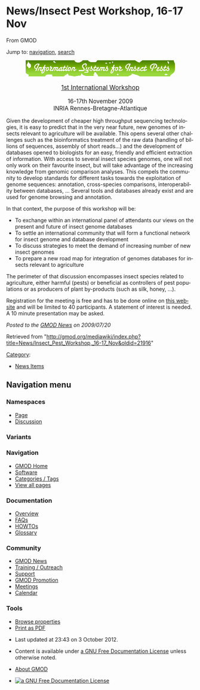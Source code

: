 <div id="mw-page-base" class="noprint">

</div>

<div id="mw-head-base" class="noprint">

</div>

<div id="content" class="mw-body" role="main">

<span id="top"></span>

<div id="mw-js-message" style="display:none;">

</div>



# <span dir="auto">News/Insect Pest Workshop, 16-17 Nov</span>

<div id="bodyContent">

<div id="siteSub">

From GMOD

</div>

<div id="contentSub">

</div>

<div id="jump-to-nav" class="mw-jump">

Jump to: [navigation](#mw-navigation), [search](#p-search)

</div>

<div id="mw-content-text" class="mw-content-ltr" lang="en" dir="ltr">

<div style="text-align: center">

<div class="center">

<div class="floatnone">

<a href="http://colloque.inra.fr/isyip" rel="nofollow"
title="Information Systems for Insect Pests"><img
src="../../mediawiki/images/thumb/8/86/InformationSystemsForInsectPests.gif/400px-InformationSystemsForInsectPests.gif"
srcset="../../mediawiki/images/thumb/8/86/InformationSystemsForInsectPests.gif/600px-InformationSystemsForInsectPests.gif 1.5x, ../../mediawiki/images/thumb/8/86/InformationSystemsForInsectPests.gif/800px-InformationSystemsForInsectPests.gif 2x"
width="400" height="43"
alt="Information Systems for Insect Pests" /></a>

</div>

</div>

<div style="font-size: 120%">

<a href="http://colloque.inra.fr/isyip" class="external text"
rel="nofollow">1st International Workshop</a>

</div>

<div style="font-size: 110%">

16-17th November 2009  
INRIA Rennes-Bretagne-Atlantique

</div>

</div>

Given the development of cheaper high throughput sequencing
technologies, it is easy to predict that in the very near future, new
genomes of insects relevant to agriculture will be available. This opens
several other challenges such as the bioinformatics treatment of the raw
data (handling of billions of sequences, assembly of short reads…) and
the development of databases opened to biologists for an easy, friendly
and efficient extraction of information. With access to several insect
species genomes, one will not only work on their favourite insect, but
will take advantage of the increasing knowledge from genomic comparison
analyses. This compels the community to develop standards for different
tasks towards the exploitation of genome sequences: annotation,
cross-species comparisons, interoperability between databases, ...
Several tools and databases already exist and are used for genome
browsing and annotation.

In that context, the purpose of this workshop will be:

- To exchange within an international panel of attendants our views on
  the present and future of insect genome databases
- To settle an international community that will form a functional
  network for insect genome and database development
- To discuss strategies to meet the demand of increasing number of new
  insect genomes
- To prepare a new road map for integration of genomes databases for
  insects relevant to agriculture

The perimeter of that discussion encompasses insect species related to
agriculture, either harmful (pests) or beneficial as controllers of pest
populations or as producers of plant by-products (such as silk, honey,
...).

Registration for the meeting is free and has to be done online on <a
href="https://colloque.inra.fr/isyip/Registration/Symposium/Symposium-registration"
class="external text" rel="nofollow">this website</a> and will be
limited to 40 participants. A statement of interest is needed. A 10
minute presentation may be asked.

  

<div class="newsfooter">

*Posted to the [GMOD News](../GMOD_News "GMOD News") on 2009/07/20*

</div>

</div>

<div class="printfooter">

Retrieved from
"<http://gmod.org/mediawiki/index.php?title=News/Insect_Pest_Workshop,_16-17_Nov&oldid=21916>"

</div>

<div id="catlinks" class="catlinks">

<div id="mw-normal-catlinks" class="mw-normal-catlinks">

[Category](../Special:Categories "Special:Categories"):

- [News Items](../Category:News_Items "Category:News Items")

</div>

</div>

<div class="visualClear">

</div>

</div>

</div>

<div id="mw-navigation">

## Navigation menu

<div id="mw-head">



<div id="left-navigation">

<div id="p-namespaces" class="vectorTabs" role="navigation"
aria-labelledby="p-namespaces-label">

### Namespaces

- <span id="ca-nstab-main"><a href="Insect_Pest_Workshop,_16-17_Nov" accesskey="c"
  title="View the content page [c]">Page</a></span>
- <span id="ca-talk"><a
  href="http://gmod.org/mediawiki/index.php?title=Talk:News/Insect_Pest_Workshop,_16-17_Nov&amp;action=edit&amp;redlink=1"
  accesskey="t"
  title="Discussion about the content page [t]">Discussion</a></span>

</div>

<div id="p-variants" class="vectorMenu emptyPortlet" role="navigation"
aria-labelledby="p-variants-label">

### 

### Variants[](#)

<div class="menu">

</div>

</div>

</div>

<div id="right-navigation">





</div>



</div>

</div>

</div>

<div id="mw-panel">

<div id="p-logo" role="banner">

<a href="../Main_Page"
style="background-image: url(../../images/GMOD-cogs.png);"
title="Visit the main page"></a>

</div>

<div id="p-Navigation" class="portal" role="navigation"
aria-labelledby="p-Navigation-label">

### Navigation

<div class="body">

- <span id="n-GMOD-Home">[GMOD Home](../Main_Page)</span>
- <span id="n-Software">[Software](../GMOD_Components)</span>
- <span id="n-Categories-.2F-Tags">[Categories /
  Tags](../Categories)</span>
- <span id="n-View-all-pages">[View all
  pages](../Special:AllPages)</span>

</div>

</div>

<div id="p-Documentation" class="portal" role="navigation"
aria-labelledby="p-Documentation-label">

### Documentation

<div class="body">

- <span id="n-Overview">[Overview](../Overview)</span>
- <span id="n-FAQs">[FAQs](../Category:FAQ)</span>
- <span id="n-HOWTOs">[HOWTOs](../Category:HOWTO)</span>
- <span id="n-Glossary">[Glossary](../Glossary)</span>

</div>

</div>

<div id="p-Community" class="portal" role="navigation"
aria-labelledby="p-Community-label">

### Community

<div class="body">

- <span id="n-GMOD-News">[GMOD News](../GMOD_News)</span>
- <span id="n-Training-.2F-Outreach">[Training /
  Outreach](../Training_and_Outreach)</span>
- <span id="n-Support">[Support](../Support)</span>
- <span id="n-GMOD-Promotion">[GMOD Promotion](../GMOD_Promotion)</span>
- <span id="n-Meetings">[Meetings](../Meetings)</span>
- <span id="n-Calendar">[Calendar](../Calendar)</span>

</div>

</div>

<div id="p-tb" class="portal" role="navigation"
aria-labelledby="p-tb-label">

### Tools

<div class="body">


- <span id="t-smwbrowselink"><a href="../Special:Browse/News-2FInsect_Pest_Workshop,_16-2D17_Nov"
  rel="smw-browse">Browse properties</a></span>
- <span id="t-pdf">[Print as
  PDF](http://gmod.org/mediawiki/index.php?title=Special:PdfPrint&page=News/Insect_Pest_Workshop,_16-17_Nov)</span>

</div>

</div>

</div>

</div>

<div id="footer" role="contentinfo">

- <span id="footer-info-lastmod">Last updated at 23:43 on 3 October
  2012.</span>
<!-- - <span id="footer-info-viewcount">6,766 page views.</span> -->
- <span id="footer-info-copyright">Content is available under
  <a href="http://www.gnu.org/licenses/fdl-1.3.html" class="external"
  rel="nofollow">a GNU Free Documentation License</a> unless otherwise
  noted.</span>

<!-- -->

- <span id="footer-places-about">[About
  GMOD](../GMOD:About "GMOD:About")</span>

<!-- -->

- <span id="footer-copyrightico">[<img src="http://www.gnu.org/graphics/gfdl-logo-small.png" width="88"
  height="31" alt="a GNU Free Documentation License" />](http://www.gnu.org/licenses/fdl-1.3.html)</span>


<div style="clear:both">

</div>

</div>
